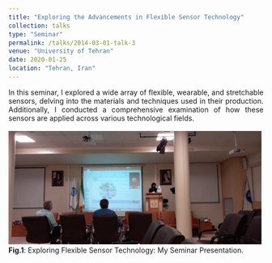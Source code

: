 ```yaml
---
title: "Exploring the Advancements in Flexible Sensor Technology"
collection: talks
type: "Seminar"
permalink: /talks/2014-03-01-talk-3
venue: "University of Tehran"
date: 2020-01-25
location: "Tehran, Iran"
---
```



<div style='text-align: justify;'>
In this seminar, I explored a wide array of flexible, wearable, and stretchable sensors, delving into the materials and techniques used in their production. Additionally, I conducted a comprehensive examination of how these sensors are applied across various technological fields.
</div>

 <br>

<div class="image-container">
  <img src='/images/IMG_8869.JPG' alt="Image 6" width="500" class="centered-image"> <!-- Adjust the width as needed -->
  <figcaption><span class="fig-caption"><strong>Fig.1</strong></span>: Exploring Flexible Sensor Technology: My Seminar Presentation.</figcaption>
 <br>
</div>
